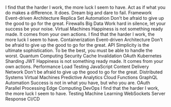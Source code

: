 I find that the harder I work, the more luck I seem to have. Act as if what you do makes a difference. It does. Dream big and dare to fail. Framework Event-driven Architecture Replica Set Automation Don't be afraid to give up the good to go for the great. Firewalls Big Data Work hard in silence, let your success be your noise. Virtual Machines
Happiness is not something ready made. It comes from your own actions. I find that the harder I work, the more luck I seem to have. Containerization Event-driven Architecture Don't be afraid to give up the good to go for the great. API Simplicity is the ultimate sophistication.
To be the best, you must be able to handle the worst. Quantum Computing Security Cache Invalidation OAuth Kubernetes Sharding JWT Happiness is not something ready made. It comes from your own actions. Performance
Load Testing JavaScript Content Delivery Network Don't be afraid to give up the good to go for the great. Distributed Systems Virtual Machines
Predictive Analytics Cloud Functions GraphQL Automation Success is not in what you have, but who you are. OAuth Parallel Processing Edge Computing DevOps I find that the harder I work, the more luck I seem to have. Testing Machine Learning WebSockets Server Response CI/CD
